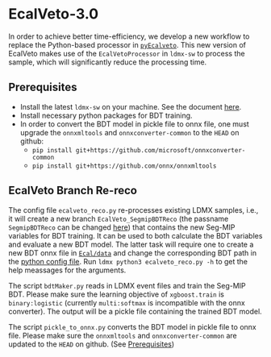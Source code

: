 # EcalVeto-3.0
In order to achieve better time-efficiency, we develop a new workflow to replace the Python-based processor in [`pyEcalveto`](https://github.com/IncandelaLab/LDMX-scripts/tree/master/pyEcalVeto). This new version of EcalVeto makes use of the `EcalVetoProcessor` in `ldmx-sw` to process the sample, which will significantly reduce the processing time.

## Prerequisites
- Install the latest `ldmx-sw` on your machine. See the document [here](https://ldmx-software.github.io/building/intro.html).
- Install necessary python packages for BDT training.
- In order to convert the BDT model in pickle file to onnx file, one must upgrade the `onnxmltools` and `onnxconverter-common` to the `HEAD` on github:
    - `pip install git+https://github.com/microsoft/onnxconverter-common`
    - `pip install git+https://github.com/onnx/onnxmltools`

## EcalVeto Branch Re-reco
The config file `ecalveto_reco.py` re-processes existing LDMX samples, i.e., it will create a new branch `EcalVeto_SegmipBDTReco` (the passname `SegmipBDTReco` can be changed [here](https://github.com/danyi211/LDMX-scripts/blob/master/EcalVeto-3.0/ecalveto_reco.py#L13)) that contains the new Seg-MIP variables for BDT training. It can be used to both calculate the BDT variables and evaluate a new BDT model. The latter task will require one to create a new BDT onnx file in [`Ecal/data`](https://github.com/LDMX-Software/ldmx-sw/tree/trunk/Ecal/data) and change the corresponding BDT path in the [python config file](https://github.com/LDMX-Software/ldmx-sw/blob/trunk/Ecal/python/vetos.py). Run `ldmx python3 ecalveto_reco.py -h` to get the help meassages for the arguments.

The script `bdtMaker.py` reads in LDMX event files and train the Seg-MIP BDT. Please make sure the learning objective of `xgboost.train` is `binary:logistic` (currently `multi:softmax` is incompatible with the onnx converter). The output will be a pickle file containing the trained BDT model.

The script `pickle_to_onnx.py` converts the BDT model in pickle file to onnx file. Please make sure the `onnxmltools` and `onnxconverter-common` are updated to the `HEAD` on github. (See [Prerequisites](https://github.com/danyi211/LDMX-scripts/tree/master/EcalVeto-3.0#prerequisites))

